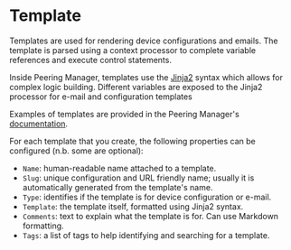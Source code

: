# Template

Templates are used for rendering device configurations and emails. The template
is parsed using a context processor to complete variable references and execute
control statements.

Inside Peering Manager, templates use the
[Jinja2](https://palletsprojects.com/p/jinja/) syntax which allows for complex
logic building. Different variables are exposed to the Jinja2 processor for
e-mail and configuration templates

Examples of templates are provided in the Peering Manager's
[documentation](https://peering-manager.readthedocs.io/en/latest/templates/).

For each template that you create, the following properties can be configured
(n.b. some are optional):

  * `Name`: human-readable name attached to a template.
  * `Slug`: unique configuration and URL friendly name; usually it is
     automatically generated from the template's name.
  * `Type`: identifies if the template is for device configuration or e-mail.
  * `Template`: the template itself, formatted using Jinja2 syntax.
  * `Comments`: text to explain what the template is for. Can use Markdown
    formatting.
  * `Tags`: a list of tags to help identifying and searching for a template.
